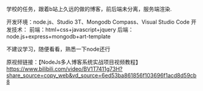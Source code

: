 学校的任务，跟着b站上久远的做的博客，前后端未分离，服务端渲染.

开发环境：node.js、Studio 3T、Mongodb Compass、Visual Studio Code
开发技术：
前端：html+css+javascript+jquery
后端：node.js+express+mongodb+art-template

不建议学习，随便看看，熟悉一下node还行

原视频链接：【NodeJs多人博客系统实战项目视频教程】 https://www.bilibili.com/video/BV1T7411g73H?share_source=copy_web&vd_source=6ed53ba861856f103696f1acd8d59cb8
